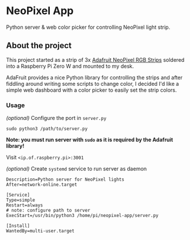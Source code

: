 # NeoPixel App
Python server &amp; web color picker for controlling NeoPixel light strip.

## About the project
This project started as a strip of 3x [Adafruit NeoPixel RGB Strips](https://www.amazon.com/Adafruit-NeoPixel-Digital-RGB-Strip/dp/B00XQN3AF0/ref=sr_1_8?keywords=neopixel&qid=1647930039&sr=8-8)
soldered into a Raspberry Pi Zero W and mounted to my desk. 

AdaFruit provides a nice Python library for controlling the strips and after fiddling around writing some scripts
to change color, I decided I'd like a simple web dashboard with a color picker to easily set the strip colors.

### Usage
*(optional)* Configure the port in `server.py`

`sudo python3 /path/to/server.py`

**Note: you must run server with `sudo` as it is required by the Adafruit library!**

Visit `<ip.of.raspberry.pi>:3001`

*(optional)* Create `systemd` service to run server as daemon
```[Unit]
Description=Python server for NeoPixel lights
After=network-online.target

[Service]
Type=simple
Restart=always
# note: configure path to server
ExecStart=/usr/bin/python3 /home/pi/neopixel-app/server.py

[Install]
WantedBy=multi-user.target
```
